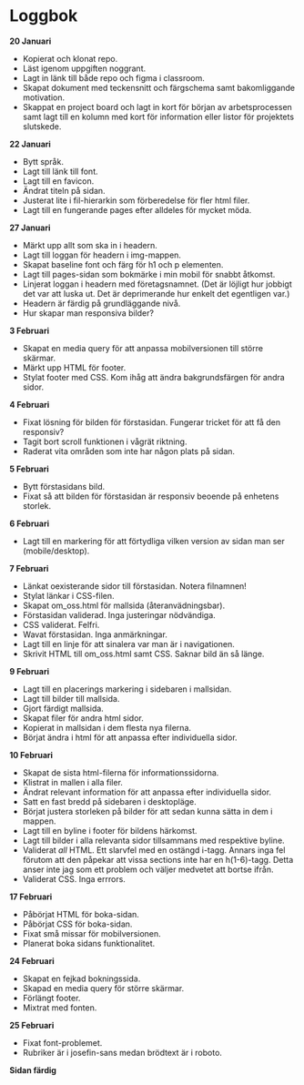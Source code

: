 # Loggbok

**20 Januari**
* Kopierat och klonat repo. 
* Läst igenom uppgiften noggrant.
* Lagt in länk till både repo och figma i classroom.
* Skapat dokument med teckensnitt och färgschema samt bakomliggande motivation.
* Skappat en project board och lagt in kort för början av arbetsprocessen samt lagt till en kolumn med kort för information eller listor för projektets slutskede. 

**22 Januari**
* Bytt språk.
* Lagt till länk till font.
* Lagt till en favicon.
* Ändrat titeln på sidan.
* Justerat lite i fil-hierarkin som förberedelse för fler html filer.
* Lagt till en fungerande pages efter alldeles för mycket möda.

**27 Januari**
* Märkt upp allt som ska in i headern.
* Lagt till loggan för headern i img-mappen.
* Skapat baseline font och färg för h1 och p elementen.
* Lagt till pages-sidan som bokmärke i min mobil för snabbt åtkomst.
* Linjerat loggan i headern med företagsnamnet. (Det är löjligt hur jobbigt det var att luska ut. Det är deprimerande hur enkelt det egentligen var.)
* Headern är färdig på grundläggande nivå.
* Hur skapar man responsiva bilder?

**3 Februari**
* Skapat en media query för att anpassa mobilversionen till större skärmar.
* Märkt upp HTML för footer.
* Stylat footer med CSS. Kom ihåg att ändra bakgrundsfärgen för andra sidor.

**4 Februari**
* Fixat lösning för bilden för förstasidan. Fungerar tricket för att få den responsiv?
* Tagit bort scroll funktionen i vågrät riktning.
* Raderat vita områden som inte har någon plats på sidan.

**5 Februari**
* Bytt förstasidans bild.
* Fixat så att bilden för förstasidan är responsiv beoende på enhetens storlek.

**6 Februari**
* Lagt till en markering för att förtydliga vilken version av sidan man ser (mobile/desktop).

**7 Februari**
* Länkat oexisterande sidor till förstasidan. Notera filnamnen!
* Stylat länkar i CSS-filen.
* Skapat om_oss.html för mallsida (återanvädningsbar).
* Förstasidan validerad. Inga justeringar nödvändiga.
* CSS validerat. Felfri.
* Wavat förstasidan. Inga anmärkningar.
* Lagt till en linje för att sinalera var man är i navigationen.
* Skrivit HTML till om_oss.html samt CSS. Saknar bild än så länge.

**9 Februari**
* Lagt till en placerings markering i sidebaren i mallsidan.
* Lagt till bilder till mallsida.
* Gjort färdigt mallsida.
* Skapat filer för andra html sidor.
* Kopierat in mallsidan i dem flesta nya filerna.
* Börjat ändra i html för att anpassa efter individuella sidor.

**10 Februari**
* Skapat de sista html-filerna för informationssidorna.
* Klistrat in mallen i alla filer.
* Ändrat relevant information för att anpassa efter individuella sidor.
* Satt en fast bredd på sidebaren i desktopläge.
* Börjat justera storleken på bilder för att sedan kunna sätta in dem i mappen.
* Lagt till en byline i footer för bildens härkomst.
* Lagt till bilder i alla relevanta sidor tillsammans med respektive byline.
* Validerat *all* HTML. Ett slarvfel med en ostängd i-tagg. Annars inga fel förutom att den påpekar att vissa sections inte har en h(1-6)-tagg. Detta anser inte jag som ett problem och väljer medvetet att bortse ifrån.
* Validerat CSS. Inga errrors.

**17 Februari**
* Påbörjat HTML för boka-sidan.
* Påbörjat CSS för boka-sidan.
* Fixat små missar för mobilversionen.
* Planerat boka sidans funktionalitet.

**24 Februari**
* Skapat en fejkad bokningssida.
* Skapad en media query för större skärmar.
* Förlängt footer.
* Mixtrat med fonten.

**25 Februari**
* Fixat font-problemet. 
* Rubriker är i josefin-sans medan brödtext är i roboto.

**Sidan färdig**